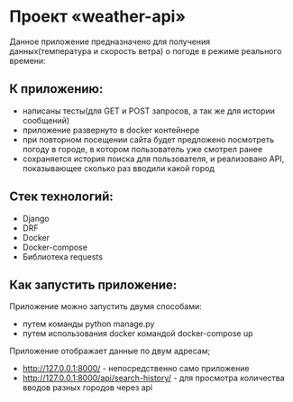 # Проект «weather-api»

Данное приложение предназначено для получения данных(температура и скорость ветра) о погоде в режиме реального времени:

## К приложению:

- написаны тесты(для GET и POST запросов, а так же для истории сообщений)
- приложение развернуто в docker контейнере
- при повторном посещении сайта будет предложено посмотреть погоду в городе, в котором пользователь уже смотрел ранее
- сохраняется история поиска для пользователя, и реализовано API, показывающее сколько раз вводили какой город

## Стек технологий:

* Django
* DRF
* Docker
* Docker-compose
* Библиотека requests

## Как запустить приложение:

Приложение можно запустить двумя способами:
- путем команды python manage.py
- путем использования docker командой docker-compose up

Приложение отображает данные по двум адресам;
* http://127.0.0.1:8000/ - непосредственно само приложение
* http://127.0.0.1:8000/api/search-history/ - для просмотра количества вводов разных городов через api
